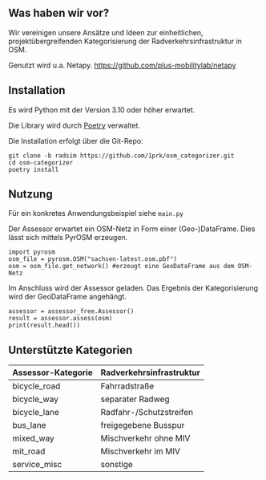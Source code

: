 ## Was haben wir vor?

Wir vereinigen unsere Ansätze und Ideen zur einheitlichen, projektübergreifenden Kategorisierung der Radverkehrsinfrastruktur in OSM.

Genutzt wird u.a. Netapy. https://github.com/plus-mobilitylab/netapy

## Installation

Es wird Python mit der Version 3.10 oder höher erwartet.

Die Library wird durch [Poetry](https://python-poetry.org/) verwaltet.

Die Installation erfolgt über die Git-Repo:

```
git clone -b radsim https://github.com/1prk/osm_categorizer.git
cd osm-categorizer
poetry install
```

## Nutzung

Für ein konkretes Anwendungsbeispiel siehe `main.py`

Der Assessor erwartet ein OSM-Netz in Form einer (Geo-)DataFrame.
Dies lässt sich mittels PyrOSM erzeugen.

```
import pyrosm
osm_file = pyrosm.OSM("sachsen-latest.osm.pbf")
osm = osm_file.get_network() #erzeugt eine GeoDataFrame aus dem OSM-Netz
```

Im Anschluss wird der Assessor geladen. Das Ergebnis der Kategorisierung wird der GeoDataFrame angehängt.

```
assessor = assessor_free.Assessor()
result = assessor.assess(osm)
print(result.head())
```

## Unterstützte Kategorien

| Assessor-Kategorie | Radverkehrsinfrastruktur |
|--------------------|-------------------------|
| bicycle_road       | Fahrradstraße           |
| bicycle_way        | separater Radweg        |
| bicycle_lane       | Radfahr-/Schutzstreifen |
| bus_lane           | freigegebene Busspur    |
| mixed_way          | Mischverkehr ohne MIV   |
| mit_road           | Mischverkehr im MIV     |
| service_misc       | sonstige                |
